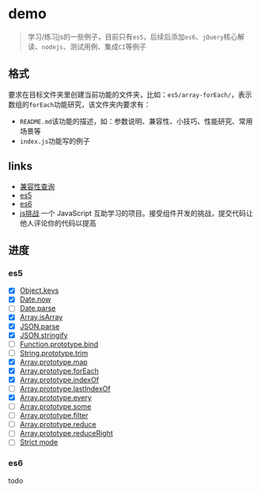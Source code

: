 # demo

> 学习/练习js的一些例子，目前只有`es5`，后续后添加`es6`、`jQuery`核心解读、`nodejs`、测试用例、集成`CI`等例子

## 格式

要求在目标文件夹里创建当前功能的文件夹，比如：`es5/array-forEach/`，表示数组的`forEach`功能研究，该文件夹内要求有：

* `README.md`该功能的描述，如：参数说明、兼容性、小技巧、性能研究、常用场景等
* `index.js`功能写的例子

## links

* [兼容性查询](http://caniuse.com/)
* [es5](http://kangax.github.io/compat-table/es5/)
* [es6](http://kangax.github.io/compat-table/es6/)
* [js挑战](https://github.com/nimojs/learn-js)  一个 JavaScript 互助学习的项目。接受组件开发的挑战，提交代码让他人评论你的代码以提高

## 进度

### es5

- [x] [Object.keys](./es5/Object.keys/)
- [x] [Date.now](./es5/Date.now/)
- [ ] [Date.parse](./es5/Date.parse/)
- [x] [Array.isArray](./es5/Array.isArray/)
- [x] [JSON.parse](./es5/JSON.parse/)
- [x] [JSON.stringify](./es5/JSON.stringify/)
- [ ] [Function.prototype.bind](./es5/Function.prototype.bind/)
- [ ] [String.prototype.trim](./es5/String.prototype.trim/)
- [x] [Array.prototype.map](./es5/Array.prototype.map/)
- [x] [Array.prototype.forEach](./es5/Array.prototype.forEach/)
- [x] [Array.prototype.indexOf](./es5/Array.prototype.indexOf/)
- [ ] [Array.prototype.lastIndexOf](./es5/Array.prototype.lastIndexOf/)
- [x] [Array.prototype.every](./es5/Array.prototype.every/)
- [ ] [Array.prototype.some](./es5/Array.prototype.some/)
- [ ] [Array.prototype.filter](./es5/Array.prototype.filter/)
- [ ] [Array.prototype.reduce](./es5/Array.prototype.reduce/)
- [ ] [Array.prototype.reduceRight](./es5/Array.prototype.reduceRight/)
- [ ] [Strict mode](./es5/StrictMode/)

### es6

todo 
